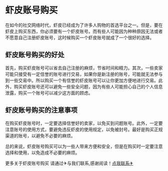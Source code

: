 # 虾皮账号购买

在如今的社交网络时代，虾皮已经成为了许多人购物的首选平台之一。但是，要在虾皮上购买东西，你必须要有一个虾皮账号。而有些人可能因为种种原因无法或者不愿意自己注册虾皮账号，这时候购买一个虾皮账号就成了一个很好的选择。

## 虾皮账号购买的好处

首先，购买虾皮账号可以省去自己注册的麻烦，节省时间和精力。其次，一些卖家可能只接受有一定信誉的账号进行交易，如果你是新注册的账号，可能就无法参与到一些交易中。所以购买一个有信誉的虾皮账号可以让你更加方便地进行交易。此外，购买虾皮账号还可以避免一些安全问题，因为有些人可能担心自己的个人信息泄露，购买一个账号可以减少这方面的顾虑。

## 虾皮账号购买的注意事项

在购买虾皮账号时，一定要选择信誉好的卖家，以免买到问题账号。此外，一定要注意账号的使用方式，要避免违反虾皮的使用规定，以免被封号。最好是购买正规渠道的账号，以避免不必要的麻烦。

总的来说，虾皮账号购买可以为一些人带来方便和安全，但是在购买时一定要注意选择和使用，以免造成不必要的麻烦。

更多关于虾皮账号购买 请通过✈与我们联系,感谢阅读！[点我联系✈](https://www.G208.com)